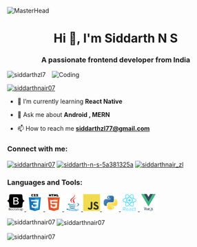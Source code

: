 ![MasterHead](https://repository-images.githubusercontent.com/588181932/e36ec678-7984-4cdd-8e4c-a3932772ff8e)

<h1 align="center">Hi 👋, I'm Siddarth N S</h1>
<h3 align="center">A passionate frontend developer from India</h3>
<img align="right" alt="Coding" width="400" src="https://media.tenor.com/NOYF3f82b_gAAAAC/programmer.gif">

<p align="left"> <img src="https://komarev.com/ghpvc/?username=siddarthnaiir07&label=Profile%20views&color=0e75b6&style=flat" alt="siddarthzl7" /> </p>

<p align="left"> <a href="https://twitter.com/siddarthnair07" target="blank"><img src="https://img.shields.io/twitter/follow/siddarthnair07?logo=twitter&style=for-the-badge" alt="siddarthnair07" /></a> </p>

- 🌱 I’m currently learning **React Native**

- 💬 Ask me about **Android , MERN**

- 📫 How to reach me **siddarthzl77@gmail.com**

<h3 align="left">Connect with me:</h3>
<p align="left">
<a href="https://twitter.com/siddarthnair07" target="blank"><img align="center" src="https://raw.githubusercontent.com/rahuldkjain/github-profile-readme-generator/master/src/images/icons/Social/twitter.svg" alt="siddarthnair07" height="30" width="40" /></a>
<a href="https://linkedin.com/in/siddarth-n-s-5a381325a" target="blank"><img align="center" src="https://raw.githubusercontent.com/rahuldkjain/github-profile-readme-generator/master/src/images/icons/Social/linked-in-alt.svg" alt="siddarth-n-s-5a381325a" height="30" width="40" /></a>
<a href="https://instagram.com/siddarthnair_zl" target="blank"><img align="center" src="https://raw.githubusercontent.com/rahuldkjain/github-profile-readme-generator/master/src/images/icons/Social/instagram.svg" alt="siddarthnair_zl" height="30" width="40" /></a>
</p>

<h3 align="left">Languages and Tools:</h3>
<p align="left"> <a href="https://getbootstrap.com" target="_blank" rel="noreferrer"> <img src="https://raw.githubusercontent.com/devicons/devicon/master/icons/bootstrap/bootstrap-plain-wordmark.svg" alt="bootstrap" width="40" height="40"/> </a> <a href="https://www.w3schools.com/css/" target="_blank" rel="noreferrer"> <img src="https://raw.githubusercontent.com/devicons/devicon/master/icons/css3/css3-original-wordmark.svg" alt="css3" width="40" height="40"/> </a> <a href="https://www.w3.org/html/" target="_blank" rel="noreferrer"> <img src="https://raw.githubusercontent.com/devicons/devicon/master/icons/html5/html5-original-wordmark.svg" alt="html5" width="40" height="40"/> </a> <a href="https://www.java.com" target="_blank" rel="noreferrer"> <img src="https://raw.githubusercontent.com/devicons/devicon/master/icons/java/java-original.svg" alt="java" width="40" height="40"/> </a> <a href="https://developer.mozilla.org/en-US/docs/Web/JavaScript" target="_blank" rel="noreferrer"> <img src="https://raw.githubusercontent.com/devicons/devicon/master/icons/javascript/javascript-original.svg" alt="javascript" width="40" height="40"/> </a> <a href="https://www.python.org" target="_blank" rel="noreferrer"> <img src="https://raw.githubusercontent.com/devicons/devicon/master/icons/python/python-original.svg" alt="python" width="40" height="40"/> </a> <a href="https://reactjs.org/" target="_blank" rel="noreferrer"> <img src="https://raw.githubusercontent.com/devicons/devicon/master/icons/react/react-original-wordmark.svg" alt="react" width="40" height="40"/> </a> <a href="https://vuejs.org/" target="_blank" rel="noreferrer"> <img src="https://raw.githubusercontent.com/devicons/devicon/master/icons/vuejs/vuejs-original-wordmark.svg" alt="vuejs" width="40" height="40"/> </a> </p>

<p><img align="left" src="https://github-readme-stats.vercel.app/api/top-langs?username=siddarthnair07&show_icons=true&locale=en&layout=compact" alt="siddarthnair07" /></p>

<p>&nbsp;<img align="center" src="https://github-readme-stats.vercel.app/api?username=siddarthnair07&show_icons=true&locale=en" alt="siddarthnair07" /></p>

<p><img align="center" src="https://github-readme-streak-stats.herokuapp.com/?user=siddarthnair07&" alt="siddarthnair07" /></p>
